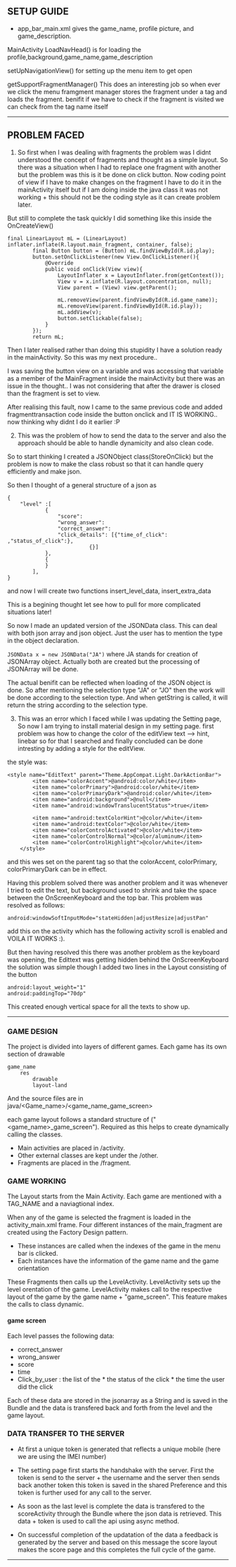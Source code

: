 ## SETUP GUIDE

* app_bar_main.xml gives the game_name, profile picture, and game_description.

MainActivity
LoadNavHead() is for loading the profile,background,game_name,game_description

setUpNavigationView()
for setting up the menu item to get open

getSupportFragmentManager()
This does an interesting job so when ever we click the menu framgment manager stores the fragment under a tag and loads the fragment. benifit if we have to check if the fragment is visited we can check from the tag name itself

_____

## PROBLEM FACED

1)  So first when I was dealing with fragments the problem was I didnt understood the concept of fragments and thought as a simple layout. So there was a situation when I had to replace one fragment with another but the problem was this is it be done on click button. Now coding point of view if I have to make changes on the fragment I have to do it in the mainActivity itself but if I am doing inside the java class it was not working + this should not be the coding style as it can create problem later.

But still to complete the task quickly I did something like this inside the OnCreateView()

```
final LinearLayout mL = (LinearLayout) inflater.inflate(R.layout.main_fragment, container, false);
        final Button button = (Button) mL.findViewById(R.id.play);
        button.setOnClickListener(new View.OnClickListener(){
            @Override
            public void onClick(View view){
                LayoutInflater x = LayoutInflater.from(getContext());
                View v = x.inflate(R.layout.concentration, null);
                View parent = (View) view.getParent();

                mL.removeView(parent.findViewById(R.id.game_name));
                mL.removeView(parent.findViewById(R.id.play));
                mL.addView(v);
                button.setClickable(false);
            }
        });
        return mL;
```

Then I later realised rather than doing this stupidity I have a solution ready in the mainActivity. So this was my next procedure..

I was saving the button view on a variable and was accessing that variable as a member of the MainFragment inside the mainActivity but there was an issue in the thought.. I was not considering that after the drawer is closed than the fragment is set to view. 

After realising this fault, now I came to the same previous code and added fragmenttransaction code inside the button onclick and IT IS WORKING.. now thinking why didnt I do it earlier :P


2) This was the problem of how to send the data to the server and also the approach should be able to handle dynamicity and also clean code.

So to start thinking I created a JSONObject class(StoreOnClick) but the problem is now to make the class robust so that it can handle query efficiently and make json.

So then I thought of a general structure of a json as
```
{
	"level" :[
			{
				"score":
				"wrong_answer":
				"correct_answer":
				"click_details": [{"time_of_click": ,"status_of_click":},
						  {}]
			},
			{
			}
		],
}
```
and now I will create two functions insert_level_data, insert_extra_data

This is a begining thought let see how to pull for more complicated situations later!

So now I made an updated version of the JSONData class. This can deal with both json array and json object. Just the user has to mention the type in the object declaration.

```JSONData x = new JSONData("JA")```
where JA stands for creation of JSONArray object. Actually both are created but the processing of JSONArray will be done.

The actual benifit can be reflected when loading of the JSON object is done. So after mentioning the selection type "JA" or "JO" then the work will be done according to the selection type. And when getString is called, it will return the string according to the selection type.

3) This was an error which I faced while I was updating the Setting page, So now I am trying to install material design in my setting page. first problem was how to change the color of the editView text --> hint, linebar so for that I searched and finally concluded can be done intresting by adding a style for the editView.

the style was:

```
<style name="EditText" parent="Theme.AppCompat.Light.DarkActionBar">
        <item name="colorAccent">@android:color/white</item>
        <item name="colorPrimary">@android:color/white</item>
        <item name="colorPrimaryDark">@android:color/white</item>
        <item name="android:background">@null</item>
        <item name="android:windowTranslucentStatus">true</item>

        <item name="android:textColorHint">@color/white</item>
        <item name="android:textColor">@color/white</item>
        <item name="colorControlActivated">@color/white</item>
        <item name="colorControlNormal">@color/aluminum</item>
        <item name="colorControlHighlight">@color/white</item>
    </style>
```

and this wes set on the parent tag so that the colorAccent, colorPrimary, colorPrimaryDark can be in effect.

Having this problem solved there was another problem and it was whenever I tried to edit the text, but background used to shrink and take the space between the OnScreenKeyboard and the top bar. This problem was resolved as follows:

```
android:windowSoftInputMode="stateHidden|adjustResize|adjustPan"
```

add this on the activity which has the following activity scroll is enabled and VOILA IT WORKS :).

But then having resolved this there was another problem as the keyboard was opening, the Edittext was getting hidden behind the OnScreenKeyboard the solution was simple though I added two lines in the Layout consisting of the button

```
android:layout_weight="1"
android:paddingTop="70dp"
```

This created enough vertical space for all the texts to show up.
___

### GAME DESIGN 

The project is divided into layers of different games. Each game has its own section of drawable

```
game_name
	res
		drawable
		layout-land
```

And the source files are in java/<Game_name>/<game_name_game_screen>

each game layout follows a standard structure of ("<game_name>_game_screen"). Required as this helps to create dynamically calling the classes.

* Main activities are placed in <package>/activity.
* Other external classes are kept under the <package>/other.
* Fragments are placed in the <package>/fragment.

### GAME WORKING

The Layout starts from the Main Activity. Each game are mentioned with a TAG_NAME and a naviagtional index.

When any of the game is selected the fragment is loaded in the activity_main.xml frame. Four different instances of the main_fragment are created using the Factory Design pattern. 

* These instances are called when the indexes of the game in the menu bar is clicked.
* Each instances have the information of the game name and the game orientation

These Fragments then calls up the LevelActivity. LevelActivity sets up the level orentation of the game. LevelActivity makes call to the respective layout of the game by the game name + "game_screen".
This feature makes the calls to class dynamic.

#### game screen 

Each level passes the following data:

* correct_answer
* wrong_answer
* score
* time
* Click_by_user : the list of the 
		* the status of the click
		* the time the user did the click 
		
		
Each of these data are stored in the jsonarray as a String and is saved in the Bundle and the data is transfered back and forth from the level and the game layout.

### DATA TRANSFER TO THE SERVER

* At first a unique token is generated that reflects a unique mobile (here we are using the IMEI number)
* The setting page first starts the handshake with the server. First the token is send to the server + the username and the server then sends back another token this token is saved in the shared Preference and this token is further used for any call to the server.

* As soon as the last level is complete the data is transfered to the scoreActivity through the Bundle where the json data is retrieved. This data + token is used to call the api using async method. 

* On successful completion of the updatation of the data a feedback is generated by the server and based on this message the score layout makes the score page and this completes the full cycle of the game.

___


